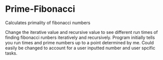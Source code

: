 # Prime-Fibonacci
Calculates primality of fibonacci numbers


Change the iterative value and recursive value to see different run times of finding fibonacci runbers iteratively and recursively. Program initially tells you run times and prime numbers up to a point determined by me. Could easily be changed to account for a user inputted number and user spcific tasks.
